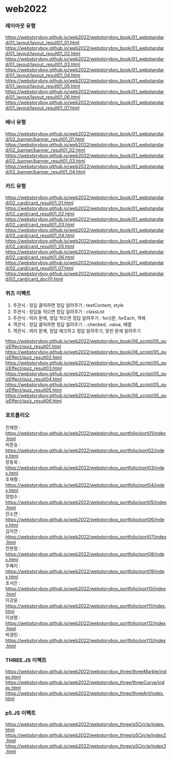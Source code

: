 # web2022

### 레이아웃 유형
https://webstoryboy.github.io/web2022/webstoryboy_book/01_webstandard/01_layout/layout_result01_01.html
https://webstoryboy.github.io/web2022/webstoryboy_book/01_webstandard/01_layout/layout_result01_02.html
https://webstoryboy.github.io/web2022/webstoryboy_book/01_webstandard/01_layout/layout_result01_03.html
https://webstoryboy.github.io/web2022/webstoryboy_book/01_webstandard/01_layout/layout_result01_04.html
https://webstoryboy.github.io/web2022/webstoryboy_book/01_webstandard/01_layout/layout_result01_05.html
https://webstoryboy.github.io/web2022/webstoryboy_book/01_webstandard/01_layout/layout_result01_06.html
https://webstoryboy.github.io/web2022/webstoryboy_book/01_webstandard/01_layout/layout_result01_07.html

### 배너 유형
https://webstoryboy.github.io/web2022/webstoryboy_book/01_webstandard/02_banner/banner_result01_01.html
https://webstoryboy.github.io/web2022/webstoryboy_book/01_webstandard/02_banner/banner_result01_02.html
https://webstoryboy.github.io/web2022/webstoryboy_book/01_webstandard/02_banner/banner_result01_03.html
https://webstoryboy.github.io/web2022/webstoryboy_book/01_webstandard/02_banner/banner_result01_04.html

### 카드 유형
https://webstoryboy.github.io/web2022/webstoryboy_book/01_webstandard/02_card/card_result01_01.html
https://webstoryboy.github.io/web2022/webstoryboy_book/01_webstandard/02_card/card_result01_02.html
https://webstoryboy.github.io/web2022/webstoryboy_book/01_webstandard/02_card/card_result01_03.html
https://webstoryboy.github.io/web2022/webstoryboy_book/01_webstandard/02_card/card_result01_04.html
https://webstoryboy.github.io/web2022/webstoryboy_book/01_webstandard/02_card/card_result01_05.html
https://webstoryboy.github.io/web2022/webstoryboy_book/01_webstandard/02_card/card_result01_06.html
https://webstoryboy.github.io/web2022/webstoryboy_book/01_webstandard/02_card/card_result01_07.html
https://webstoryboy.github.io/web2022/webstoryboy_book/01_webstandard/02_card/card_doc01.html





### 퀴즈 이펙트
1. 주관식 : 정답 클릭하면 정답 알려주기 : textContent, style <br>
2. 주관식 : 정답을 적으면 정답 알려주기 : classList <br>
3. 주관식 : 여러 문제, 정답 적으면 정답 알려주기 : for()문, forEach, 객체 <br>
4. 객관식 : 정답 클릭하면 정답 알려주기 : .checked, .value, 배열 <br>
5. 객관식 : 여러 문제, 정답 체크하고 정답 알려주기, 맞힌 문제 알려주기 


https://webstoryboy.github.io/web2022/webstoryboy_book/06_script/05_quizEffect/quiz_result01.html
https://webstoryboy.github.io/web2022/webstoryboy_book/06_script/05_quizEffect/quiz_result02.html
https://webstoryboy.github.io/web2022/webstoryboy_book/06_script/05_quizEffect/quiz_result03.html
https://webstoryboy.github.io/web2022/webstoryboy_book/06_script/05_quizEffect/quiz_result04.html
https://webstoryboy.github.io/web2022/webstoryboy_book/06_script/05_quizEffect/quiz_result05.html
https://webstoryboy.github.io/web2022/webstoryboy_book/06_script/05_quizEffect/quiz_result06.html

### 포트폴리오
진재현 : https://webstoryboy.github.io/web2022/webstoryboy_portfolio/port01/index.html <br>
박준승 : https://webstoryboy.github.io/web2022/webstoryboy_portfolio/port02/index.html <br>
장동욱 : https://webstoryboy.github.io/web2022/webstoryboy_portfolio/port03/index.html <br>
조재형 : https://webstoryboy.github.io/web2022/webstoryboy_portfolio/port04/index.html <br>
정범수 : https://webstoryboy.github.io/web2022/webstoryboy_portfolio/port05/index.html <br>
전소연 : https://webstoryboy.github.io/web2022/webstoryboy_portfolio/port06/index.html <br>
김지연 : https://webstoryboy.github.io/web2022/webstoryboy_portfolio/port07/index.html <br>
전현정 : https://webstoryboy.github.io/web2022/webstoryboy_portfolio/port08/index.html <br>
주혜지 : https://webstoryboy.github.io/web2022/webstoryboy_portfolio/port09/index.html <br>
조서은 : https://webstoryboy.github.io/web2022/webstoryboy_portfolio/port10/index.html <br>
이강윤 : https://webstoryboy.github.io/web2022/webstoryboy_portfolio/port11/index.html <br>
이성령 : https://webstoryboy.github.io/web2022/webstoryboy_portfolio/port12/index.html <br>
박경민 : https://webstoryboy.github.io/web2022/webstoryboy_portfolio/port13/index.html <br>

### THREE.JS 이펙트
https://webstoryboy.github.io/web2022/webstoryboy_three/threeMarble/index.html
https://webstoryboy.github.io/web2022/webstoryboy_three/threeCurve/index.html
https://webstoryboy.github.io/web2022/webstoryboy_three/threeArt/index.html

### p5.JS 이펙트
https://webstoryboy.github.io/web2022/webstoryboy_three/p5Circle/index.html
https://webstoryboy.github.io/web2022/webstoryboy_three/p5Circle/index2.html
https://webstoryboy.github.io/web2022/webstoryboy_three/p5Circle/index3.html
